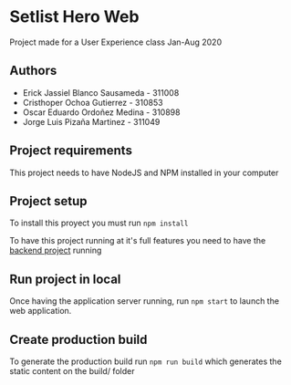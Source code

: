 # Setlist Hero Web

Project made for a User Experience class Jan-Aug 2020

## Authors
- Erick Jassiel Blanco Sausameda - 311008
- Cristhoper Ochoa Gutierrez - 310853
- Oscar Eduardo Ordoñez Medina - 310898
- Jorge Luis Pizaña Martinez - 311049

## Project requirements 

This project needs to have NodeJS and NPM installed in your computer


## Project setup

To install this proyect you must run `npm install`

To have this project running at it's full features you need to have the [backend project](https://github.com/ErickJBS/setlist-hero-express) running

## Run project in local

Once having the application server running, run `npm start` to launch the web application.

## Create production build

To generate the production build run `npm run build` which generates the static content on the build/ folder
